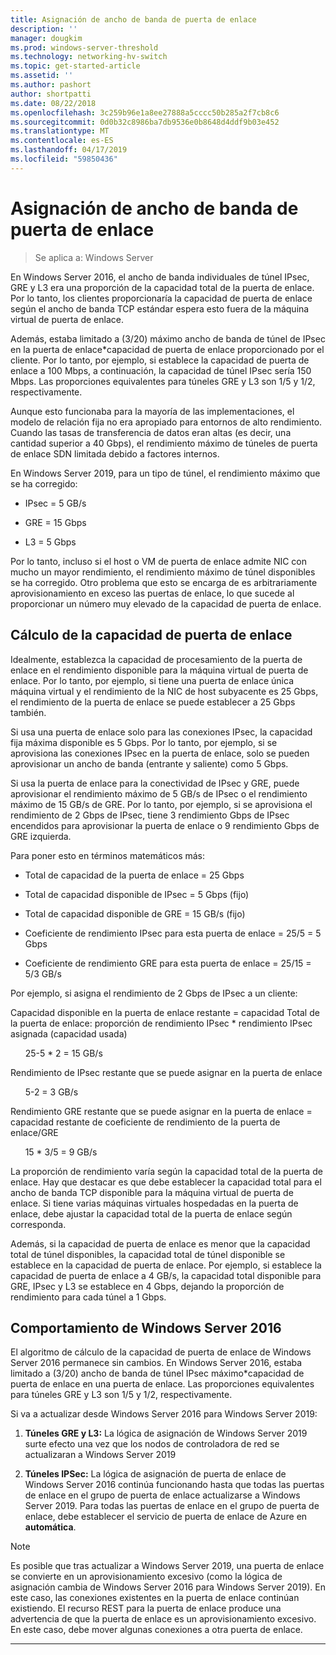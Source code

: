 ```yaml
---
title: Asignación de ancho de banda de puerta de enlace
description: ''
manager: dougkim
ms.prod: windows-server-threshold
ms.technology: networking-hv-switch
ms.topic: get-started-article
ms.assetid: ''
ms.author: pashort
author: shortpatti
ms.date: 08/22/2018
ms.openlocfilehash: 3c259b96e1a8ee27888a5cccc50b285a2f7cb8c6
ms.sourcegitcommit: 0d0b32c8986ba7db9536e0b8648d4ddf9b03e452
ms.translationtype: MT
ms.contentlocale: es-ES
ms.lasthandoff: 04/17/2019
ms.locfileid: "59850436"
---
```

# <a name="gateway-bandwidth-allocation"></a>Asignación de ancho de banda de puerta de enlace

>Se aplica a: Windows Server

En Windows Server 2016, el ancho de banda individuales de túnel IPsec, GRE y L3 era una proporción de la capacidad total de la puerta de enlace. Por lo tanto, los clientes proporcionaría la capacidad de puerta de enlace según el ancho de banda TCP estándar espera esto fuera de la máquina virtual de puerta de enlace.

Además, estaba limitado a (3/20) máximo ancho de banda de túnel de IPsec en la puerta de enlace\*capacidad de puerta de enlace proporcionado por el cliente. Por lo tanto, por ejemplo, si establece la capacidad de puerta de enlace a 100 Mbps, a continuación, la capacidad de túnel IPsec sería 150 Mbps. Las proporciones equivalentes para túneles GRE y L3 son 1/5 y 1/2, respectivamente.

Aunque esto funcionaba para la mayoría de las implementaciones, el modelo de relación fija no era apropiado para entornos de alto rendimiento. Cuando las tasas de transferencia de datos eran altas (es decir, una cantidad superior a 40 Gbps), el rendimiento máximo de túneles de puerta de enlace SDN limitada debido a factores internos.

En Windows Server 2019, para un tipo de túnel, el rendimiento máximo que se ha corregido:

-   IPsec = 5 GB/s

-   GRE = 15 Gbps

-   L3 = 5 Gbps

Por lo tanto, incluso si el host o VM de puerta de enlace admite NIC con mucho un mayor rendimiento, el rendimiento máximo de túnel disponibles se ha corregido. Otro problema que esto se encarga de es arbitrariamente aprovisionamiento en exceso las puertas de enlace, lo que sucede al proporcionar un número muy elevado de la capacidad de puerta de enlace.

## <a name="gateway-capacity-calculation"></a>Cálculo de la capacidad de puerta de enlace

Idealmente, establezca la capacidad de procesamiento de la puerta de enlace en el rendimiento disponible para la máquina virtual de puerta de enlace. Por lo tanto, por ejemplo, si tiene una puerta de enlace única máquina virtual y el rendimiento de la NIC de host subyacente es 25 Gbps, el rendimiento de la puerta de enlace se puede establecer a 25 Gbps también.

Si usa una puerta de enlace solo para las conexiones IPsec, la capacidad fija máxima disponible es 5 Gbps. Por lo tanto, por ejemplo, si se aprovisiona las conexiones IPsec en la puerta de enlace, solo se pueden aprovisionar un ancho de banda (entrante y saliente) como 5 Gbps.

Si usa la puerta de enlace para la conectividad de IPsec y GRE, puede aprovisionar el rendimiento máximo de 5 GB/s de IPsec o el rendimiento máximo de 15 GB/s de GRE. Por lo tanto, por ejemplo, si se aprovisiona el rendimiento de 2 Gbps de IPsec, tiene 3 rendimiento Gbps de IPsec encendidos para aprovisionar la puerta de enlace o 9 rendimiento Gbps de GRE izquierda.

Para poner esto en términos matemáticos más:

- Total de capacidad de la puerta de enlace = 25 Gbps

- Total de capacidad disponible de IPsec = 5 Gbps (fijo)

- Total de capacidad disponible de GRE = 15 GB/s (fijo)

- Coeficiente de rendimiento IPsec para esta puerta de enlace = 25/5 = 5 Gbps

- Coeficiente de rendimiento GRE para esta puerta de enlace = 25/15 = 5/3 GB/s

Por ejemplo, si asigna el rendimiento de 2 Gbps de IPsec a un cliente:

Capacidad disponible en la puerta de enlace restante = capacidad Total de la puerta de enlace: proporción de rendimiento IPsec * rendimiento IPsec asignada (capacidad usada)

&nbsp;&nbsp;&nbsp;&nbsp;&nbsp;&nbsp;25-5 * 2 = 15 GB/s

Rendimiento de IPsec restante que se puede asignar en la puerta de enlace 

&nbsp;&nbsp;&nbsp;&nbsp;&nbsp;&nbsp;5-2 = 3 GB/s

Rendimiento GRE restante que se puede asignar en la puerta de enlace = capacidad restante de coeficiente de rendimiento de la puerta de enlace/GRE 

&nbsp;&nbsp;&nbsp;&nbsp;&nbsp;&nbsp;15 * 3/5 = 9 GB/s

La proporción de rendimiento varía según la capacidad total de la puerta de enlace. Hay que destacar es que debe establecer la capacidad total para el ancho de banda TCP disponible para la máquina virtual de puerta de enlace. Si tiene varias máquinas virtuales hospedadas en la puerta de enlace, debe ajustar la capacidad total de la puerta de enlace según corresponda.

Además, si la capacidad de puerta de enlace es menor que la capacidad total de túnel disponibles, la capacidad total de túnel disponible se establece en la capacidad de puerta de enlace. Por ejemplo, si establece la capacidad de puerta de enlace a 4 GB/s, la capacidad total disponible para GRE, IPsec y L3 se establece en 4 Gbps, dejando la proporción de rendimiento para cada túnel a 1 Gbps.

## <a name="windows-server-2016-behavior"></a>Comportamiento de Windows Server 2016

El algoritmo de cálculo de la capacidad de puerta de enlace de Windows Server 2016 permanece sin cambios. En Windows Server 2016, estaba limitado a (3/20) ancho de banda de túnel IPsec máximo\*capacidad de puerta de enlace en una puerta de enlace. Las proporciones equivalentes para túneles GRE y L3 son 1/5 y 1/2, respectivamente.

Si va a actualizar desde Windows Server 2016 para Windows Server 2019:

1.  **Túneles GRE y L3:** La lógica de asignación de Windows Server 2019 surte efecto una vez que los nodos de controladora de red se actualizaran a Windows Server 2019

2.  **Túneles IPSec:** La lógica de asignación de puerta de enlace de Windows Server 2016 continúa funcionando hasta que todas las puertas de enlace en el grupo de puerta de enlace actualizarse a Windows Server 2019. Para todas las puertas de enlace en el grupo de puerta de enlace, debe establecer el servicio de puerta de enlace de Azure en **automática**.

>[!NOTE]
>Es posible que tras actualizar a Windows Server 2019, una puerta de enlace se convierte en un aprovisionamiento excesivo (como la lógica de asignación cambia de Windows Server 2016 para Windows Server 2019). En este caso, las conexiones existentes en la puerta de enlace continúan existiendo. El recurso REST para la puerta de enlace produce una advertencia de que la puerta de enlace es un aprovisionamiento excesivo. En este caso, debe mover algunas conexiones a otra puerta de enlace.

---